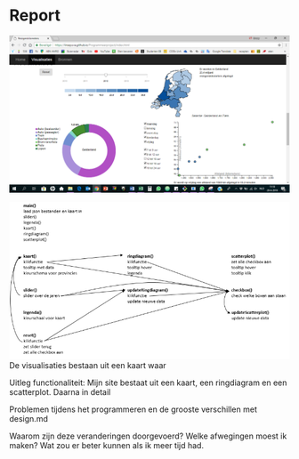 # Report

![](doc/screenshot.png)


![](doc/designDiagram.PNG)
De visualisaties bestaan uit een kaart waar

Uitleg functionaliteit:
Mijn site bestaat uit een kaart, een ringdiagram en een scatterplot.
Daarna in detail

Problemen tijdens het programmeren en de grooste verschillen met design.md

Waarom zijn deze veranderingen doorgevoerd? Welke afwegingen moest ik maken? Wat zou er beter kunnen als ik meer tijd had.
